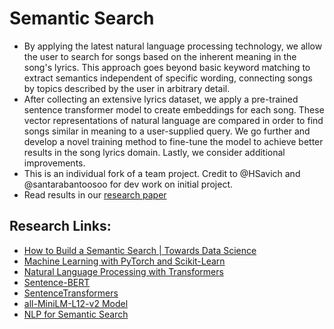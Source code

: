 # Semantic Search
- By applying the latest natural language processing technology, we allow the user to search for songs based on the inherent meaning in the song's lyrics. This approach goes beyond basic keyword matching to extract semantics independent of specific wording, connecting songs by topics described by the user in arbitrary detail.
- After collecting an extensive lyrics dataset, we apply a pre-trained sentence transformer model to create embeddings for each song. These vector representations of natural language are compared in order to find songs similar in meaning to a user-supplied query. We go further and develop a novel training method to fine-tune the model to achieve better results in the song lyrics domain. Lastly, we consider additional improvements.
- This is an individual fork of a team project. Credit to @HSavich and @santarabantoosoo for dev work on initial project.
- Read results in our [research paper](research_paper_v1.pdf)

## Research Links:   

- [How to Build a Semantic Search | Towards Data Science](https://towardsdatascience.com/how-to-build-a-semantic-search-engine-with-transformers-and-faiss-dcbea307a0e8)
- [Machine Learning with PyTorch and Scikit-Learn](https://learning.oreilly.com/library/view/machine-learning-with/9781801819312/)
- [Natural Language Processing with Transformers](https://learning.oreilly.com/library/view/natural-language-processing/9781098136789/)
- [Sentence-BERT](https://arxiv.org/abs/1908.10084)
- [SentenceTransformers](https://www.sbert.net/index.html)
- [all-MiniLM-L12-v2 Model](https://huggingface.co/sentence-transformers/all-MiniLM-L12-v2)
- [NLP for Semantic Search](https://www.pinecone.io/learn/fine-tune-sentence-transformers-mnr/)
